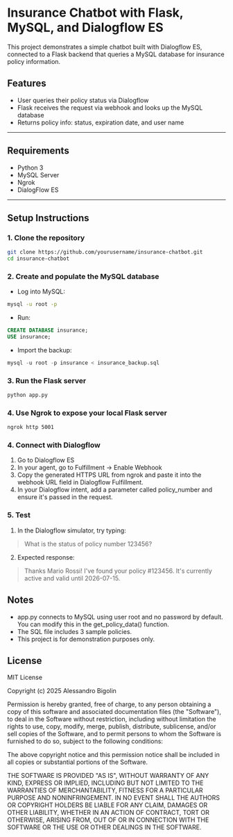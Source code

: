 # Insurance Chatbot with Flask, MySQL, and Dialogflow ES

This project demonstrates a simple chatbot built with Dialogflow ES, connected to a Flask backend that queries a MySQL database for insurance policy information.

## Features

- User queries their policy status via Dialogflow
- Flask receives the request via webhook and looks up the MySQL database
- Returns policy info: status, expiration date, and user name

---

## Requirements

- Python 3
- MySQL Server
- Ngrok
- DialogFlow ES

---

## Setup Instructions

### 1. Clone the repository
``` bash
git clone https://github.com/yourusername/insurance-chatbot.git
cd insurance-chatbot
```


### 2. Create and populate the MySQL database

- Log into MySQL:
```bash
mysql -u root -p
```

- Run:
```sql
CREATE DATABASE insurance;
USE insurance;
```

- Import the backup:
```sql
mysql -u root -p insurance < insurance_backup.sql
```


### 3. Run the Flask server
```bash
python app.py
```


### 4. Use Ngrok to expose your local Flask server
```bash
ngrok http 5001
```


### 4. Connect with Dialogflow

1.	Go to Dialogflow ES
2.	In your agent, go to Fulfillment → Enable Webhook
3. Copy the generated HTTPS URL from ngrok and paste it into the webhook URL field in Dialogflow Fulfillment.
4. In your Dialogflow intent, add a parameter called policy_number and ensure it's passed in the request.

### 5. Test
  1. In the Dialogflow simulator, try typing:

> What is the status of policy number 123456?

  2. Expected response:

> Thanks Mario Rossi! I've found your policy #123456. It's currently active and valid until 2026-07-15.

## Notes
-	app.py connects to MySQL using user root and no password by default. You can modify this in the get_policy_data() function.
-	The SQL file includes 3 sample policies.
-	This project is for demonstration purposes only.

## License

MIT License

Copyright (c) 2025 Alessandro Bigolin

Permission is hereby granted, free of charge, to any person obtaining a copy
of this software and associated documentation files (the "Software"), to deal
in the Software without restriction, including without limitation the rights
to use, copy, modify, merge, publish, distribute, sublicense, and/or sell
copies of the Software, and to permit persons to whom the Software is
furnished to do so, subject to the following conditions:

The above copyright notice and this permission notice shall be included in all
copies or substantial portions of the Software.

THE SOFTWARE IS PROVIDED "AS IS", WITHOUT WARRANTY OF ANY KIND, EXPRESS OR
IMPLIED, INCLUDING BUT NOT LIMITED TO THE WARRANTIES OF MERCHANTABILITY,
FITNESS FOR A PARTICULAR PURPOSE AND NONINFRINGEMENT. IN NO EVENT SHALL THE
AUTHORS OR COPYRIGHT HOLDERS BE LIABLE FOR ANY CLAIM, DAMAGES OR OTHER
LIABILITY, WHETHER IN AN ACTION OF CONTRACT, TORT OR OTHERWISE, ARISING FROM,
OUT OF OR IN CONNECTION WITH THE SOFTWARE OR THE USE OR OTHER DEALINGS IN THE
SOFTWARE.



